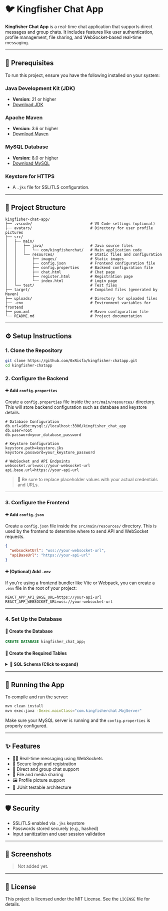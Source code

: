 # 🐦 Kingfisher Chat App

**Kingfisher Chat App** is a real-time chat application that supports direct messages and group chats. It includes features like user authentication, profile management, file sharing, and WebSocket-based real-time messaging.

---

## 🔧 Prerequisites

To run this project, ensure you have the following installed on your system:

### Java Development Kit (JDK)
- **Version:** 21 or higher  
- [Download JDK](https://www.oracle.com/java/technologies/javase-downloads.html)

### Apache Maven
- **Version:** 3.6 or higher  
- [Download Maven](https://maven.apache.org/download.cgi)

### MySQL Database
- **Version:** 8.0 or higher  
- [Download MySQL](https://dev.mysql.com/downloads/installer/)

### Keystore for HTTPS
- A `.jks` file for SSL/TLS configuration.

---

## 📁 Project Structure
```
kingfisher-chat-app/
├── .vscode/                          # VS Code settings (optional)
├── avatars/                          # Directory for user profile pictures
├── src/
│   ├── main/
│   │   ├── java/                     # Java source files
│   │   │   └── com/kingfisherchat/   # Main application code
│   │   └── resources/                # Static files and configuration
│   │       ├── images/               # Static images
│   │       ├── config.json           # Frontend configuration file
│   │       ├── config.properties     # Backend configuration file
│   │       ├── chat.html             # Chat page
│   │       ├── register.html         # Registration page
│   │       └── index.html            # Login page
│   └── test/                         # Test files
├── target/                           # Compiled files (generated by Maven)
├── uploads/                          # Directory for uploaded files
├── .env                              # Environment variables for frontend
├── pom.xml                           # Maven configuration file
└── README.md                         # Project documentation
```

---

## ⚙️ Setup Instructions

### 1. Clone the Repository

```bash
git clone https://github.com/0xRisfa/kingfisher-chatapp.git
cd kingfisher-chatapp
```

### 2. Configure the Backend

#### ➕ Add `config.properties`

Create a `config.properties` file inside the `src/main/resources/` directory. This will store backend configuration such as database and keystore details.

```properties
# Database Configuration
db.url=jdbc:mysql://localhost:3306/kingfisher_chat_app
db.user=root
db.password=your_database_password

# Keystore Configuration
keystore.path=keystore.jks
keystore.password=your_keystore_password

# WebSocket and API Endpoints
websocket.url=wss://your-websocket-url
api.base.url=https://your-api-url
```

> 📝 Be sure to replace placeholder values with your actual credentials and URLs.

---

### 3. Configure the Frontend

#### ➕ Add `config.json`

Create a `config.json` file inside the `src/main/resources/` directory. This is used by the frontend to determine where to send API and WebSocket requests.

```json
{
  "websocketUrl": "wss://your-websocket-url",
  "apiBaseUrl": "https://your-api-url"
}
```

#### ➕ (Optional) Add `.env`

If you're using a frontend bundler like Vite or Webpack, you can create a `.env` file in the root of your project:

```env
REACT_APP_API_BASE_URL=https://your-api-url
REACT_APP_WEBSOCKET_URL=wss://your-websocket-url
```

---

### 4. Set Up the Database

#### 🧱 Create the Database

```sql
CREATE DATABASE kingfisher_chat_app;
```

#### 🧩 Create the Required Tables

<details> <summary><strong>📄 SQL Schema (Click to expand)</strong></summary>
  
```sql
CREATE TABLE ZAK_USERS (
    ID INT AUTO_INCREMENT PRIMARY KEY,
    USERNAME VARCHAR(255) UNIQUE NOT NULL,
    PASSWORD VARCHAR(255) NOT NULL,
    PROFILE_PICTURE VARCHAR(255) DEFAULT NULL
);

CREATE TABLE ZAK_DIRECT_MESSAGES (
    CHAT_ID INT AUTO_INCREMENT PRIMARY KEY,
    USER1_ID INT NOT NULL,
    USER2_ID INT NOT NULL,
    FOREIGN KEY (USER1_ID) REFERENCES ZAK_USERS(ID),
    FOREIGN KEY (USER2_ID) REFERENCES ZAK_USERS(ID)
);

CREATE TABLE ZAK_GROUPS (
    ID INT AUTO_INCREMENT PRIMARY KEY,
    NAME VARCHAR(255) NOT NULL,
    CREATED_BY INT NOT NULL,
    CREATED_AT TIMESTAMP DEFAULT CURRENT_TIMESTAMP,
    FOREIGN KEY (CREATED_BY) REFERENCES ZAK_USERS(ID) ON DELETE CASCADE
);

CREATE TABLE ZAK_GROUP_MEMBERS (
    GROUP_ID INT NOT NULL,
    USER_ID INT NOT NULL,
    JOINED_AT TIMESTAMP DEFAULT CURRENT_TIMESTAMP,
    PRIMARY KEY (GROUP_ID, USER_ID),
    FOREIGN KEY (GROUP_ID) REFERENCES ZAK_GROUPS(ID) ON DELETE CASCADE,
    FOREIGN KEY (USER_ID) REFERENCES ZAK_USERS(ID) ON DELETE CASCADE
);

CREATE TABLE ZAK_MESSAGES (
    ID INT AUTO_INCREMENT PRIMARY KEY,
    USER_ID INT NOT NULL,
    MESSAGE TEXT NOT NULL,
    CHAT_ID INT DEFAULT NULL,
    GROUP_ID INT DEFAULT NULL,
    MESSAGE_TYPE VARCHAR(10) DEFAULT 'text',
    TIMESTAMP TIMESTAMP DEFAULT CURRENT_TIMESTAMP,
    FOREIGN KEY (USER_ID) REFERENCES ZAK_USERS(ID),
    FOREIGN KEY (CHAT_ID) REFERENCES ZAK_DIRECT_MESSAGES(CHAT_ID) ON DELETE CASCADE,
    FOREIGN KEY (GROUP_ID) REFERENCES ZAK_GROUPS(ID) ON DELETE CASCADE
);
```
</details>

---

## 🚀 Running the App

To compile and run the server:

```bash
mvn clean install
mvn exec:java -Dexec.mainClass="com.kingfisherchat.MojServer"
```

Make sure your MySQL server is running and the `config.properties` is properly configured.

---

## ✨ Features

- 🧑‍💻 Real-time messaging using WebSockets
- 🔐 Secure login and registration
- 💬 Direct and group chat support
- 📁 File and media sharing
- 🖼️ Profile picture support
- 🧪 JUnit testable architecture

---

## 🛡️ Security

- SSL/TLS enabled via `.jks` keystore
- Passwords stored securely (e.g., hashed)
- Input sanitization and user session validation

---

## 📸 Screenshots

> Not added yet.

---

## 📄 License

This project is licensed under the MIT License. See the `LICENSE` file for details.
